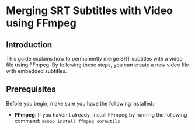 # Merging SRT Subtitles with Video using FFmpeg

## Introduction
This guide explains how to permanently merge SRT subtitles with a video file using FFmpeg. By following these steps, you can create a new video file with embedded subtitles.

## Prerequisites
Before you begin, make sure you have the following installed:
- **FFmpeg**: If you haven't already, install FFmpeg by running the following command: ```scoop install ffmpeg coreutils```
